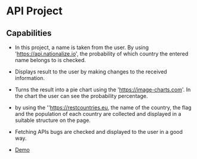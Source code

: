 # API Project

## Capabilities

- In this project, a name is taken from the user. By using 'https://api.nationalize.io', the probability of which country the entered name belongs to is checked.

- Displays result to the user by making changes to the received information.

- Turns the result into a pie chart using the 'https://image-charts.com'. In the chart the user can see the probability percentage.

- by using the ''<https://restcountries.eu>, the name of the country, the flag and the population of each country are collected and displayed in a suitable structure on the page.

- Fetching APIs bugs are checked and displayed to the user in a good way.

- [Demo](https://mahmood-ghaem.github.io/API-JavaScript-Project/index.html)
